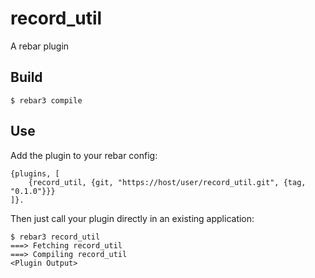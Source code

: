 record_util
=====

A rebar plugin

Build
-----

    $ rebar3 compile

Use
---

Add the plugin to your rebar config:

    {plugins, [
        {record_util, {git, "https://host/user/record_util.git", {tag, "0.1.0"}}}
    ]}.

Then just call your plugin directly in an existing application:


    $ rebar3 record_util
    ===> Fetching record_util
    ===> Compiling record_util
    <Plugin Output>
